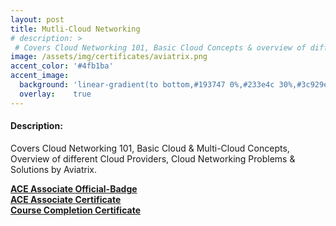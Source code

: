 ```yaml
---
layout: post
title: Mutli-Cloud Networking
# description: >
 # Covers Cloud Networking 101, Basic Cloud Concepts & overview of differnet cloud providers.
image: /assets/img/certificates/aviatrix.png
accent_color: '#4fb1ba'
accent_image:
  background: 'linear-gradient(to bottom,#193747 0%,#233e4c 30%,#3c929e 50%,#d5d5d4 70%,#cdccc8 100%)'
  overlay:    true
---
```

#### Description: 
Covers Cloud Networking 101, Basic Cloud & Multi-Cloud Concepts, Overview of different Cloud Providers, Cloud Networking Problems & Solutions by Aviatrix.

<a href="https://www.youracclaim.com/badges/dfe2de39-7038-4df3-b714-6bdd12249ba9?source=linked_in_profile" class="external"><strong>ACE Associate Official-Badge</strong></a>
<br>
<a href="/assets/img/certificates/ace-multi-cloud-networking-associate-certificate.pdf" class="external"><strong>ACE Associate Certificate</strong></a>
<br>
<a href="/assets/img/certificates/ace-associate-course-completion-certificate.pdf" class="external"><strong>Course Completion Certificate</strong></a>
